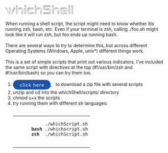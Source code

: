 <img src="./assets/images/whichShellLogo.png"><br>
<br>
When running a shell script, the script might need to know whether itis running zsh, bash, etc.
Even if your terminal is zsh, calling ./foo.sh might look like it will run zsh, but foo ends up running bash.<br>
<br>
There are several ways to <i>try</i> to determine this, but across different Operating Systems (Windows, Apple, unix*)
different things work.<br>
<br>
This is a set of simple scripts that print out various indicators. I've included the same script with
directives at the top (#!/usr/bin/zsh and #!/usr/bin/bash) so you can try them too.
<br>
<ol>
  <li><a href="https://github.com/rg3h/whichShell/raw/main/whichShell.zip">
    <img src="./assets/images/clickHereButton.png" valign="middle"/>
  </a>&nbsp;&nbsp; to download a zip file with several scripts</li>
  <li>unzip and cd into the whichShell/scripts/ directory</li>
  <li>chmod u+x the scripts</li>
  <li>try running them with different sh languages:
    <br><br>
    <table><tr><td>
    <pre>
           ./whichScript.sh
      <b>bash</b> ./whichscript.sh
      <b>zsh</b>  ./whichScript.sh
    </pre>
      </td></tr></table>
  </li>
</ol>
<br>
